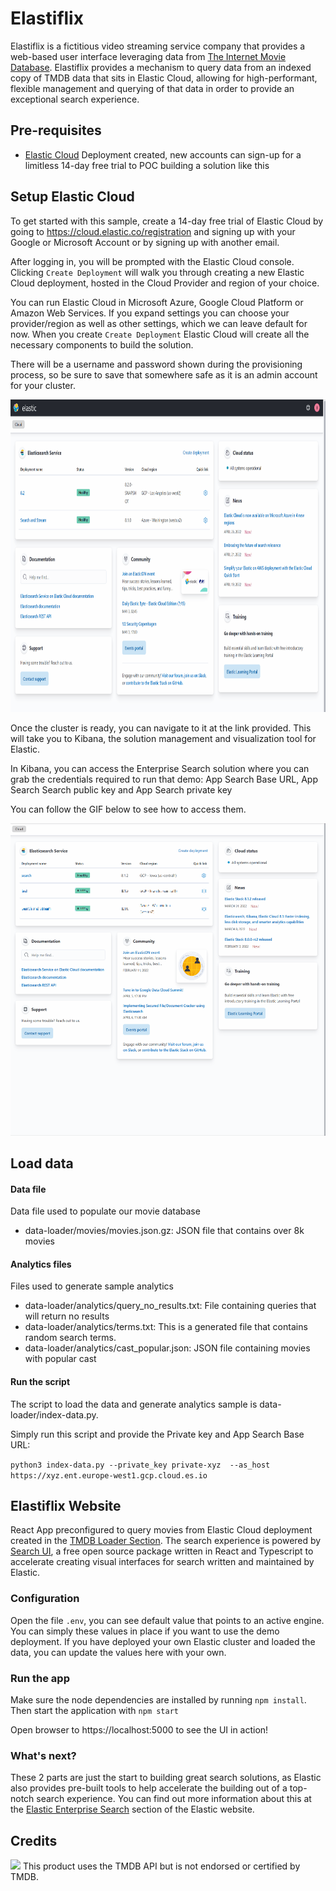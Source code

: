# Elastiflix

Elastiflix is a fictitious video streaming service company that provides a web-based user interface leveraging data from [The Internet Movie Database](https://tmdb.org/). Elastiflix provides a mechanism to query data from an indexed copy of TMDB data that sits in Elastic Cloud, allowing for high-performant, flexible management and querying of that data in order to provide an exceptional search experience.

## Pre-requisites

- [Elastic Cloud](https://cloud.elastic.co/) Deployment created, new accounts can sign-up for a limitless 14-day free trial to POC building a solution like this

## Setup Elastic Cloud

To get started with this sample, create a 14-day free trial of Elastic Cloud by going to https://cloud.elastic.co/registration and signing up with your Google or Microsoft Account or by signing up with another email. 

After logging in, you will be prompted with the Elastic Cloud console. Clicking `Create Deployment` will walk you through creating a new Elastic Cloud deployment, hosted in the Cloud Provider and region of your choice. 

You can run Elastic Cloud in Microsoft Azure, Google Cloud Platform or Amazon Web Services. If you expand settings you can choose your provider/region as well as other settings, which we can leave default for now. When you create `Create Deployment` Elastic Cloud will create all the necessary components to build the solution. 

There will be a username and password shown during the provisioning process, so be sure to save that somewhere safe as it is an admin account for your cluster.
<p align="center">
<img src="static/create-deployment.gif" height="500">
 </p>

Once the cluster is ready, you can navigate to it at the link provided. This will take you to Kibana, the solution management and visualization tool for Elastic. 

In Kibana, you can access the Enterprise Search solution where you can grab the credentials required to run that demo: App Search Base URL, App Search Search public key and App Search private key

You can follow the GIF below to see how to access them.

<p align="center">
<img src="static/loader/get_as_base_url.gif" height="500">
</p>

## Load data

#### Data file

Data file used to populate our movie database

- data-loader/movies/movies.json.gz: JSON file that contains over 8k movies

#### Analytics files

Files used to generate sample analytics

- data-loader/analytics/query_no_results.txt: File containing queries that will return no results
- data-loader/analytics/terms.txt: This is a generated file that contains random search terms.
- data-loader/analytics/cast_popular.json: JSON file containing movies with popular cast

#### Run the script

The script to load the data and generate analytics sample is data-loader/index-data.py. 

Simply run this script and provide the Private key and App Search Base URL: 

```python3 index-data.py --private_key private-xyz  --as_host https://xyz.ent.europe-west1.gcp.cloud.es.io```

## Elastiflix Website

React App preconfigured to query movies from Elastic Cloud deployment created in the [TMDB Loader Section](../data-loader/). The search experience is powered by [Search UI](https://github.com/elastic/search-ui), a free open source package written in React and Typescript to accelerate creating visual interfaces for search written and maintained by Elastic.

### Configuration

Open the file `.env`, you can see default value that points to an active engine. You can simply these values in place if you want to use the demo deployment. If you have deployed your own Elastic cluster and loaded the data, you can update the values here with your own. 

### Run the app

Make sure the node dependencies are installed by running `npm install`. Then start the application with `npm start` 

Open browser to https://localhost:5000 to see the UI in action!

### What's next?

These 2 parts are just the start to building great search solutions, as Elastic also provides pre-built tools to help accelerate the building out of a top-notch search experience. You can find out more information about this at the [Elastic Enterprise Search](https://www.elastic.co/enterprise-search) section of the Elastic website.

## Credits 

<img src="./src/tmdb-logo.svg" width="40"> This product uses the TMDB API but is not endorsed or certified by TMDB.
